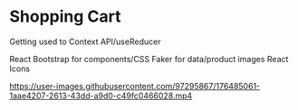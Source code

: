 # Shopping Cart

Getting used to Context API/useReducer

React Bootstrap for components/CSS
Faker for data/product images
React Icons

https://user-images.githubusercontent.com/97295867/176485061-1aae4207-2613-43dd-a9d0-c49fc0466028.mp4

